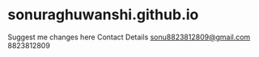 # sonuraghuwanshi.github.io

Suggest me changes here 
Contact Details
sonu8823812809@gmail.com
8823812809
